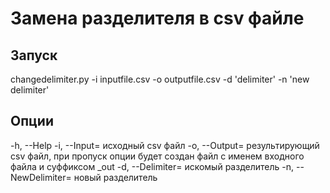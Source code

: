 # Замена разделителя в csv файле

## Запуск

changedelimiter.py -i inputfile.csv -o outputfile.csv -d 'delimiter' -n 'new delimiter'

## Опции

-h, --Help
-i, --Input=    исходный csv файл
-o, --Output=   результирующий csv файл, при пропуск опции будет создан файл с именем входного файла и суффиксом _out
-d, --Delimiter= искомый разделитель
-n, --NewDelimiter= новый разделитель
